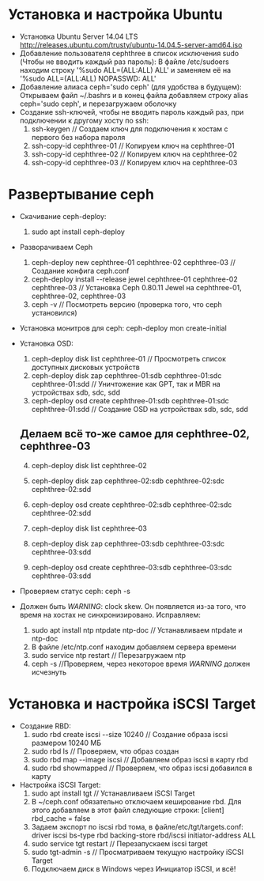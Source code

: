 # Установка и настройка Ubuntu
  + Установка Ubuntu Server 14.04 LTS <http://releases.ubuntu.com/trusty/ubuntu-14.04.5-server-amd64.iso>
  + Добавление пользователя cephthree в список исключения sudo (Чтобы не вводить каждый раз пароль):
    В файле /etc/sudoers находим строку '%sudo   ALL=(ALL:ALL) ALL' и заменяем её на '%sudo   ALL=(ALL:ALL) NOPASSWD: ALL'
  + Добавление алиаса ceph='sudo ceph' (для удобства в будущем):
    Открываем файл ~/.bashrs и в конец файла добавляем строку alias ceph='sudo ceph', и перезагружаем оболочку
  + Создание ssh-ключей, чтобы не вводить пароль каждый раз, при подключении к другому хосту по ssh:
    1. ssh-keygen // Создаем ключ для подключения к хостам с первого без набора пароля
    2. ssh-copy-id cephthree-01 // Копируем ключ на cephthree-01
    3. ssh-copy-id cephthree-02 // Копируем ключ на cephthree-02
    4. ssh-copy-id cephthree-03 // Копируем ключ на cephthree-03

# Развертывание ceph
  + Скачивание ceph-deploy:
    1) sudo apt install ceph-deploy
  + Разворачиваем Ceph
    1) ceph-deploy new cephthree-01 cephthree-02 cephthree-03 // Создание конфига ceph.conf
    2) ceph-deploy install --release jewel cephthree-01 cephthree-02 cephthree-03 // Установка Ceph 0.80.11 Jewel на cephthree-01, cephthree-02, cephthree-03
    3) ceph -v // Посмотреть версию (проверка того, что ceph установился)
  + Установка монитров для ceph:
    ceph-deploy mon create-initial
  + Установка OSD:
    1) ceph-deploy disk list cephthree-01 // Просмотреть список доступных дисковых устройств
    2) ceph-deploy disk zap cephthree-01:sdb cephthree-01:sdc cephthree-01:sdd // Уничтожение как GPT, так и MBR на устройствах sdb, sdc, sdd
    3) ceph-deploy osd create cephthree-01:sdb cephthree-01:sdc cephthree-01:sdd // Создание OSD на устройствах sdb, sdc, sdd

    Делаем всё то-же самое для cephthree-02, cephthree-03
    -------------------------------------------------------------------------------------------------------------------------------------------
    4) ceph-deploy disk list cephthree-02
    5) ceph-deploy disk zap cephthree-02:sdb cephthree-02:sdc cephthree-02:sdd
    6) ceph-deploy osd create cephthree-02:sdb cephthree-02:sdc cephthree-02:sdd

    7) ceph-deploy disk list cephthree-03
    8) ceph-deploy disk zap cephthree-03:sdb cephthree-03:sdc cephthree-03:sdd
    9) ceph-deploy osd create cephthree-03:sdb cephthree-03:sdc cephthree-03:sdd
  + Проверяем статус ceph:
    ceph -s
  + Должен быть *WARNING*: clock skew. Он появляется из-за того, что время на хостах не синхронизировано. Исправляем:
    1) sudo apt install ntp ntpdate ntp-doc // Устанавливаем ntpdate и ntp-doc
    2) В файле /etc/ntp.conf находим добавляем сервера времени
    3) sudo service ntp restart // Перезагружаем ntp
    4) ceph -s //Проверяем, через некоторое время *WARNING* должен исчезнуть

# Установка и настройка iSCSI Target
  + Создание RBD:
    1) sudo rbd create iscsi --size 10240 // Создание образа iscsi размером 10240 МБ
    2) sudo rbd ls // Проверяем, что образ создан
    3) sudo rbd map --image iscsi // Добавляем образ iscsi в карту rbd
    4) sudo rbd showmapped // Проверяем, что образ iscsi добавился в карту
  + Настройка iSCSI Target:
    1) sudo apt install tgt // Устанавливаем iSCSI Target
    2) В ~/ceph.conf обязательно отключаем кеширование rbd. Для этого добавляем в этот файл следующие строки:
       [client]
       rbd_cache = false
    3) Задаем экспорт по iscsi rbd тома, в файле/etc/tgt/targets.conf:
        <target iqn.2016-11.rbdstore.iscsi.com:iscsi>
            driver iscsi
            bs-type rbd
            backing-store rbd/iscsi
            initiator-address ALL
        </target>
    4) sudo service tgt restart // Перезапускаем iscsi target
    5) sudo tgt-admin -s // Просматриваем текущую настройку iSCSI Target
    6) Подключаем диск в Windows через Инициатор iSCSI, и всё!
